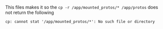 This files makes it so the `cp -r /app/mounted_protos/* /app/protos` does not return the following
```shell script
cp: cannot stat '/app/mounted_protos/*': No such file or directory
```